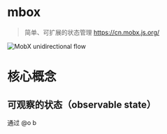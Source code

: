 
# mbox
> 简单、可扩展的状态管理
> https://cn.mobx.js.org/

![MobX unidirectional flow](https://cn.mobx.js.org/flow.png)

# 核心概念

## 可观察的状态（observable state）
通过 @o b
<!--stackedit_data:
eyJoaXN0b3J5IjpbLTE0MDU0MDE5MTAsMzU3NTE3OTgxLDk2Mj
Y1MjY1M119
-->